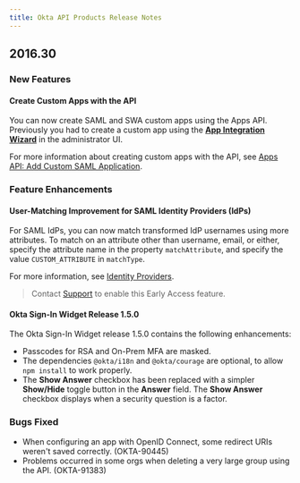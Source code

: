 ```yaml
---
title: Okta API Products Release Notes
---
```


## 2016.30

### New Features

#### Create Custom Apps with the API

<!-- OKTA-83462 -->
You can now create SAML and SWA custom apps using the Apps API. Previously you had to create a custom app
using the [**App Integration Wizard**](https://help.okta.com/en/prod/Content/Topics/Apps/Apps_App_Integration_Wizard.htm)
in the administrator UI.

For more information about creating custom apps with the API, see [Apps API: Add Custom SAML Application](/docs/reference/api/apps/#add-custom-saml-application).

### Feature Enhancements

#### User-Matching Improvement for SAML Identity Providers (IdPs)

<!-- OKTA-93061 -->
For SAML IdPs, you can now match transformed IdP usernames using more attributes.
To match on an attribute other than username, email, or either, specify the attribute name in the property `matchAttribute`,
and specify the value `CUSTOM_ATTRIBUTE` in `matchType`.

For more information, see [Identity Providers](/docs/api/resources/idps/#subject-policy-object).

> Contact [Support](https://support.okta.com/help/open_case) to enable this Early Access feature.

#### Okta Sign-In Widget Release 1.5.0

<!-- OKTA-96356 -->
The Okta Sign-In Widget release 1.5.0 contains the following enhancements:

* Passcodes for RSA and On-Prem MFA are masked.
* The dependencies `@okta/i18n` and `@okta/courage` are optional, to allow `npm install` to work properly.
* The **Show Answer** checkbox has been replaced with a simpler **Show/Hide** toggle button in the **Answer** field. The **Show Answer** checkbox displays when a security question is a factor.

### Bugs Fixed

* When configuring an app with OpenID Connect, some redirect URIs weren't saved correctly. (OKTA-90445)
* Problems occurred in some orgs when deleting a very large group using the API. (OKTA-91383)

